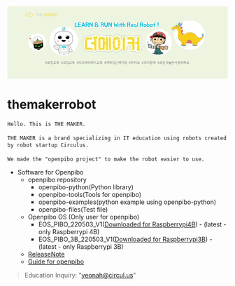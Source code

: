 ![bg](data/bg.png)

themakerrobot
=============
```
Hello. This is THE MAKER.

THE MAKER is a brand specializing in IT education using robots created by robot startup Circulus.

We made the "openpibo project" to make the robot easier to use.
```
+ Software for Openpibo
  - openpibo repository
    + openpibo-python(Python library)
    + openpibo-tools(Tools for openpibo)
    + openpibo-examples(python example using openpibo-python)
    + openpibo-files(Test file)
  - Openpibo OS (Only user for openpibo)
    + EOS_PIBO_220503_V1([Downloaded for Raspberrypi4B](https://drive.google.com/file/d/1BTHL7_VAnR4TMq0-bX6Pr9VLUN_auu5S/view?usp=sharing)) - (latest - only Raspberrypi 4B)
    + EOS_PIBO_3B_220503_V1([Downloaded for Raspberrypi3B](https://drive.google.com/file/d/133qKrEjRGgRCNK_cLK9eqleUXesuguNx/view?usp=sharing)) - (latest - only Raspberrypi 3B)
  - [ReleaseNote](https://github.com/themakerrobot/themakerrobot/blob/main/ReleaseNotes/2022.md)
  - [Guide for openpibo](https://themakerrobot.github.io/openpibo-python/build/html/index.html)
> Education Inquiry: "yeonah@circul.us"
